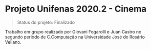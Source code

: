 # Projeto Unifenas 2020.2 - Cinema

> Status do projeto: Finalizado

Trabalho em grupo realizado por Giovani Fogarolli e Juan Castro no segundo periodo de C.Computação na Universidade José do Rosário Vellano.
